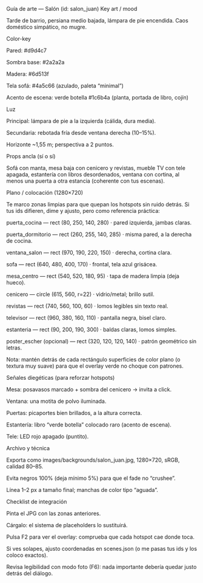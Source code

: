 Guía de arte — Salón (id: salon_juan)
Key art / mood

Tarde de barrio, persiana medio bajada, lámpara de pie encendida. Caos doméstico simpático, no mugre.

Color-key

Pared: #d9d4c7

Sombra base: #2a2a2a

Madera: #6d513f

Tela sofá: #4a5c66 (azulado, paleta “minimal”)

Acento de escena: verde botella #1c6b4a (planta, portada de libro, cojín)

Luz

Principal: lámpara de pie a la izquierda (cálida, dura media).

Secundaria: rebotada fría desde ventana derecha (10–15%).

Horizonte ~1,55 m; perspectiva a 2 puntos.

Props ancla (sí o sí)

Sofá con manta, mesa baja con cenicero y revistas, mueble TV con tele apagada, estantería con libros desordenados, ventana con cortina, al menos una puerta a otra estancia (coherente con tus escenas).

Plano / colocación (1280×720)

Te marco zonas limpias para que quepan los hotspots sin ruido detrás. Si tus ids difieren, dime y ajusto, pero como referencia práctica:

puerta_cocina — rect (80, 250, 140, 280) · pared izquierda, jambas claras.

puerta_dormitorio — rect (260, 255, 140, 285) · misma pared, a la derecha de cocina.

ventana_salon — rect (970, 190, 220, 150) · derecha, cortina clara.

sofa — rect (640, 480, 400, 170) · frontal, tela azul grisácea.

mesa_centro — rect (540, 520, 180, 95) · tapa de madera limpia (deja hueco).

cenicero — circle (615, 560, r=22) · vidrio/metal; brillo sutil.

revistas — rect (740, 560, 100, 60) · lomos legibles sin texto real.

televisor — rect (960, 380, 160, 110) · pantalla negra, bisel claro.

estanteria — rect (90, 200, 190, 300) · baldas claras, lomos simples.

poster_escher (opcional) — rect (320, 120, 120, 140) · patrón geométrico sin letras.

Nota: mantén detrás de cada rectángulo superficies de color plano (o textura muy suave) para que el overlay verde no choque con patrones.

Señales diegéticas (para reforzar hotspots)

Mesa: posavasos marcado + sombra del cenicero → invita a click.

Ventana: una motita de polvo iluminada.

Puertas: picaportes bien brillados, a la altura correcta.

Estantería: libro “verde botella” colocado raro (acento de escena).

Tele: LED rojo apagado (puntito).

Archivo y técnica

Exporta como images/backgrounds/salon_juan.jpg, 1280×720, sRGB, calidad 80–85.

Evita negros 100% (deja mínimo 5%) para que el fade no “crushee”.

Línea 1–2 px a tamaño final; manchas de color tipo “aguada”.

Checklist de integración

Pinta el JPG con las zonas anteriores.

Cárgalo: el sistema de placeholders lo sustituirá.

Pulsa F2 para ver el overlay: comprueba que cada hotspot cae donde toca.

Si ves solapes, ajusto coordenadas en scenes.json (o me pasas tus ids y los coloco exactos).

Revisa legibilidad con modo foto (F6): nada importante debería quedar justo detrás del diálogo.